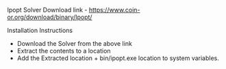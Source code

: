 Ipopt Solver Download link - https://www.coin-or.org/download/binary/Ipopt/

Installation Instructions
  * Download the Solver from the above link
  * Extract the contents to a location
  * Add the Extracted location + bin/ipopt.exe location to system variables.

